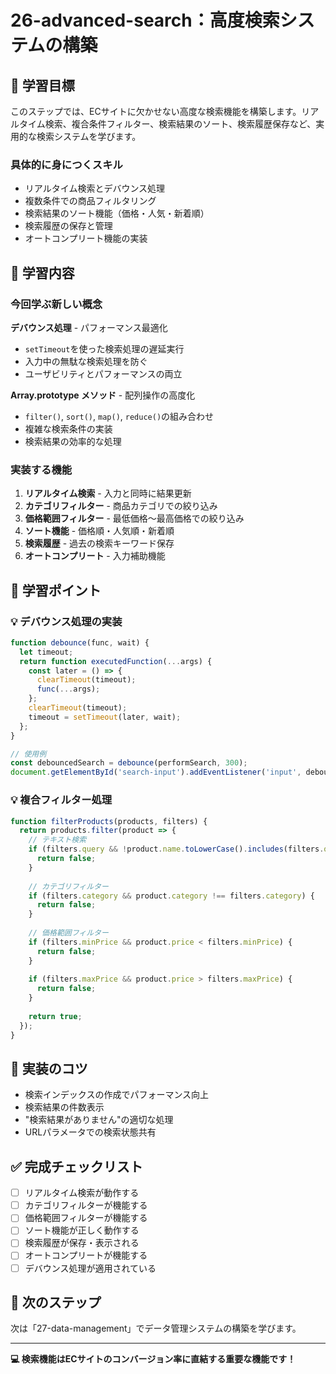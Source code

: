# 26-advanced-search：高度検索システムの構築

## 🎯 学習目標
このステップでは、ECサイトに欠かせない高度な検索機能を構築します。リアルタイム検索、複合条件フィルター、検索結果のソート、検索履歴保存など、実用的な検索システムを学びます。

### 具体的に身につくスキル
- リアルタイム検索とデバウンス処理
- 複数条件での商品フィルタリング
- 検索結果のソート機能（価格・人気・新着順）
- 検索履歴の保存と管理
- オートコンプリート機能の実装

## 📖 学習内容

### 今回学ぶ新しい概念
**デバウンス処理** - パフォーマンス最適化
- `setTimeout`を使った検索処理の遅延実行
- 入力中の無駄な検索処理を防ぐ
- ユーザビリティとパフォーマンスの両立

**Array.prototype メソッド** - 配列操作の高度化
- `filter()`, `sort()`, `map()`, `reduce()`の組み合わせ
- 複雑な検索条件の実装
- 検索結果の効率的な処理

### 実装する機能
1. **リアルタイム検索** - 入力と同時に結果更新
2. **カテゴリフィルター** - 商品カテゴリでの絞り込み
3. **価格範囲フィルター** - 最低価格〜最高価格での絞り込み
4. **ソート機能** - 価格順・人気順・新着順
5. **検索履歴** - 過去の検索キーワード保存
6. **オートコンプリート** - 入力補助機能

## 📝 学習ポイント

### 💡 デバウンス処理の実装
```javascript
function debounce(func, wait) {
  let timeout;
  return function executedFunction(...args) {
    const later = () => {
      clearTimeout(timeout);
      func(...args);
    };
    clearTimeout(timeout);
    timeout = setTimeout(later, wait);
  };
}

// 使用例
const debouncedSearch = debounce(performSearch, 300);
document.getElementById('search-input').addEventListener('input', debouncedSearch);
```

### 💡 複合フィルター処理
```javascript
function filterProducts(products, filters) {
  return products.filter(product => {
    // テキスト検索
    if (filters.query && !product.name.toLowerCase().includes(filters.query.toLowerCase())) {
      return false;
    }
    
    // カテゴリフィルター
    if (filters.category && product.category !== filters.category) {
      return false;
    }
    
    // 価格範囲フィルター
    if (filters.minPrice && product.price < filters.minPrice) {
      return false;
    }
    
    if (filters.maxPrice && product.price > filters.maxPrice) {
      return false;
    }
    
    return true;
  });
}
```

## 🚀 実装のコツ
- 検索インデックスの作成でパフォーマンス向上
- 検索結果の件数表示
- "検索結果がありません"の適切な処理
- URLパラメータでの検索状態共有

## ✅ 完成チェックリスト
- [ ] リアルタイム検索が動作する
- [ ] カテゴリフィルターが機能する
- [ ] 価格範囲フィルターが機能する
- [ ] ソート機能が正しく動作する
- [ ] 検索履歴が保存・表示される
- [ ] オートコンプリートが機能する
- [ ] デバウンス処理が適用されている

## 🔗 次のステップ
次は「27-data-management」でデータ管理システムの構築を学びます。

---
**💻 検索機能はECサイトのコンバージョン率に直結する重要な機能です！**